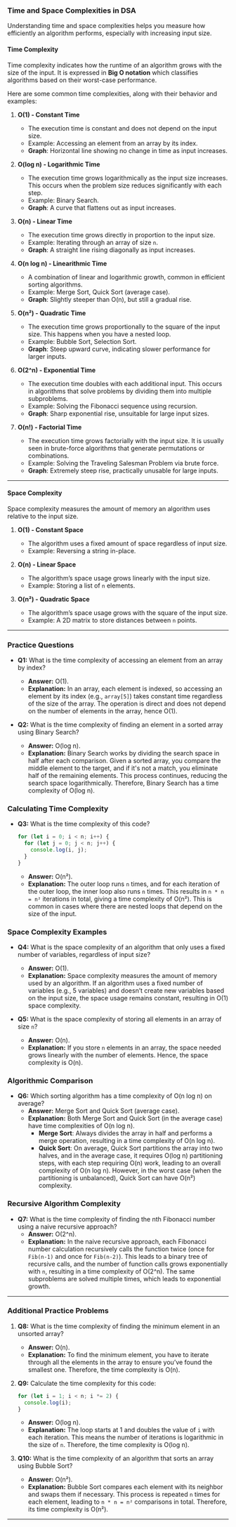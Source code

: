 ### Time and Space Complexities in DSA

Understanding time and space complexities helps you measure how efficiently an algorithm performs, especially with increasing input size.

#### **Time Complexity**

Time complexity indicates how the runtime of an algorithm grows with the size of the input. It is expressed in **Big O notation** which classifies algorithms based on their worst-case performance.

Here are some common time complexities, along with their behavior and examples:

1. **O(1) - Constant Time**

   - The execution time is constant and does not depend on the input size.
   - Example: Accessing an element from an array by its index.
   - **Graph**: Horizontal line showing no change in time as input increases.

2. **O(log n) - Logarithmic Time**

   - The execution time grows logarithmically as the input size increases. This occurs when the problem size reduces significantly with each step.
   - Example: Binary Search.
   - **Graph**: A curve that flattens out as input increases.

3. **O(n) - Linear Time**

   - The execution time grows directly in proportion to the input size.
   - Example: Iterating through an array of size `n`.
   - **Graph**: A straight line rising diagonally as input increases.

4. **O(n log n) - Linearithmic Time**

   - A combination of linear and logarithmic growth, common in efficient sorting algorithms.
   - Example: Merge Sort, Quick Sort (average case).
   - **Graph**: Slightly steeper than O(n), but still a gradual rise.

5. **O(n²) - Quadratic Time**

   - The execution time grows proportionally to the square of the input size. This happens when you have a nested loop.
   - Example: Bubble Sort, Selection Sort.
   - **Graph**: Steep upward curve, indicating slower performance for larger inputs.

6. **O(2^n) - Exponential Time**

   - The execution time doubles with each additional input. This occurs in algorithms that solve problems by dividing them into multiple subproblems.
   - Example: Solving the Fibonacci sequence using recursion.
   - **Graph**: Sharp exponential rise, unsuitable for large input sizes.

7. **O(n!) - Factorial Time**
   - The execution time grows factorially with the input size. It is usually seen in brute-force algorithms that generate permutations or combinations.
   - Example: Solving the Traveling Salesman Problem via brute force.
   - **Graph**: Extremely steep rise, practically unusable for large inputs.

---

#### **Space Complexity**

Space complexity measures the amount of memory an algorithm uses relative to the input size.

1. **O(1) - Constant Space**

   - The algorithm uses a fixed amount of space regardless of input size.
   - Example: Reversing a string in-place.

2. **O(n) - Linear Space**

   - The algorithm’s space usage grows linearly with the input size.
   - Example: Storing a list of `n` elements.

3. **O(n²) - Quadratic Space**
   - The algorithm’s space usage grows with the square of the input size.
   - Example: A 2D matrix to store distances between `n` points.

---

### **Practice Questions**

- **Q1:** What is the time complexity of accessing an element from an array by index?

  - **Answer:** O(1).
  - **Explanation:** In an array, each element is indexed, so accessing an element by its index (e.g., `array[5]`) takes constant time regardless of the size of the array. The operation is direct and does not depend on the number of elements in the array, hence O(1).

- **Q2:** What is the time complexity of finding an element in a sorted array using Binary Search?
  - **Answer:** O(log n).
  - **Explanation:** Binary Search works by dividing the search space in half after each comparison. Given a sorted array, you compare the middle element to the target, and if it's not a match, you eliminate half of the remaining elements. This process continues, reducing the search space logarithmically. Therefore, Binary Search has a time complexity of O(log n).

### **Calculating Time Complexity**

- **Q3:** What is the time complexity of this code?
  ```javascript
  for (let i = 0; i < n; i++) {
    for (let j = 0; j < n; j++) {
      console.log(i, j);
    }
  }
  ```
  - **Answer:** O(n²).
  - **Explanation:** The outer loop runs `n` times, and for each iteration of the outer loop, the inner loop also runs `n` times. This results in `n * n = n²` iterations in total, giving a time complexity of O(n²). This is common in cases where there are nested loops that depend on the size of the input.

### **Space Complexity Examples**

- **Q4:** What is the space complexity of an algorithm that only uses a fixed number of variables, regardless of input size?

  - **Answer:** O(1).
  - **Explanation:** Space complexity measures the amount of memory used by an algorithm. If an algorithm uses a fixed number of variables (e.g., 5 variables) and doesn’t create new variables based on the input size, the space usage remains constant, resulting in O(1) space complexity.

- **Q5:** What is the space complexity of storing all elements in an array of size `n`?
  - **Answer:** O(n).
  - **Explanation:** If you store `n` elements in an array, the space needed grows linearly with the number of elements. Hence, the space complexity is O(n).

### **Algorithmic Comparison**

- **Q6:** Which sorting algorithm has a time complexity of O(n log n) on average?
  - **Answer:** Merge Sort and Quick Sort (average case).
  - **Explanation:** Both Merge Sort and Quick Sort (in the average case) have time complexities of O(n log n).
    - **Merge Sort**: Always divides the array in half and performs a merge operation, resulting in a time complexity of O(n log n).
    - **Quick Sort**: On average, Quick Sort partitions the array into two halves, and in the average case, it requires O(log n) partitioning steps, with each step requiring O(n) work, leading to an overall complexity of O(n log n). However, in the worst case (when the partitioning is unbalanced), Quick Sort can have O(n²) complexity.

### **Recursive Algorithm Complexity**

- **Q7:** What is the time complexity of finding the nth Fibonacci number using a naive recursive approach?
  - **Answer:** O(2^n).
  - **Explanation:** In the naive recursive approach, each Fibonacci number calculation recursively calls the function twice (once for `Fib(n-1)` and once for `Fib(n-2)`). This leads to a binary tree of recursive calls, and the number of function calls grows exponentially with `n`, resulting in a time complexity of O(2^n). The same subproblems are solved multiple times, which leads to exponential growth.

---

### **Additional Practice Problems**

1. **Q8:** What is the time complexity of finding the minimum element in an unsorted array?

   - **Answer:** O(n).
   - **Explanation:** To find the minimum element, you have to iterate through all the elements in the array to ensure you’ve found the smallest one. Therefore, the time complexity is O(n).

2. **Q9:** Calculate the time complexity for this code:

   ```javascript
   for (let i = 1; i < n; i *= 2) {
     console.log(i);
   }
   ```

   - **Answer:** O(log n).
   - **Explanation:** The loop starts at 1 and doubles the value of `i` with each iteration. This means the number of iterations is logarithmic in the size of `n`. Therefore, the time complexity is O(log n).

3. **Q10:** What is the time complexity of an algorithm that sorts an array using Bubble Sort?
   - **Answer:** O(n²).
   - **Explanation:** Bubble Sort compares each element with its neighbor and swaps them if necessary. This process is repeated `n` times for each element, leading to `n * n = n²` comparisons in total. Therefore, its time complexity is O(n²).

---
